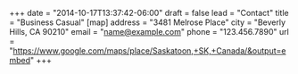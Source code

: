+++
date = "2014-10-17T13:37:42-06:00"
draft = false
lead = "Contact"
title = "Business Casual"
[map]
    address = "3481 Melrose Place"
    city = "Beverly Hills, CA 90210"
    email = "name@example.com"
    phone = "123.456.7890"
    url = "https://www.google.com/maps/place/Saskatoon,+SK,+Canada/&output=embed"
+++


